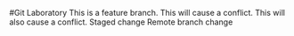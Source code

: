 #Git Laboratory
This is a feature branch.
This will cause a conflict.
This will also cause a conflict.
Staged change
Remote branch change
